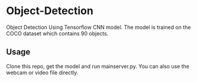 # Object-Detection
Object Detection Using Tensorflow CNN model. The model is trained on the COCO dataset which contains 90 objects.

## Usage  
Clone this repo, get the model and run mainserver.py. You can also use the webcam or video file directly.
